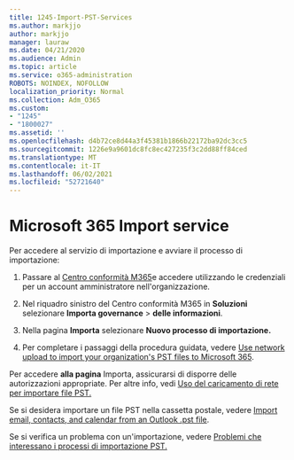 ```yaml
---
title: 1245-Import-PST-Services
ms.author: markjjo
author: markjjo
manager: lauraw
ms.date: 04/21/2020
ms.audience: Admin
ms.topic: article
ms.service: o365-administration
ROBOTS: NOINDEX, NOFOLLOW
localization_priority: Normal
ms.collection: Adm_O365
ms.custom:
- "1245"
- "1800027"
ms.assetid: ''
ms.openlocfilehash: d4b72ce8d44a3f45381b1866b22172ba92dc3cc5
ms.sourcegitcommit: 1226e9a9601dc8fc8ec427235f3c2dd88ff84ced
ms.translationtype: MT
ms.contentlocale: it-IT
ms.lasthandoff: 06/02/2021
ms.locfileid: "52721640"
---
```

# <a name="microsoft-365-import-service"></a>Microsoft 365 Import service

Per accedere al servizio di importazione e avviare il processo di importazione:

1. Passare al [Centro conformità M365](https://compliance.microsoft.com/)e accedere utilizzando le credenziali per un account amministratore nell'organizzazione.

1. Nel riquadro sinistro del Centro conformità M365 in **Soluzioni** selezionare **Importa governance**  >  **delle informazioni**.

1. Nella pagina **Importa** selezionare **Nuovo processo di importazione.**

1. Per completare i passaggi della procedura guidata, vedere [Use network upload to import your organization's PST files to Microsoft 365](/compliance/use-network-upload-to-import-pst-files).

Per accedere **alla pagina** Importa, assicurarsi di disporre delle autorizzazioni appropriate. Per altre info, vedi [Uso del caricamento di rete per importare file PST.](/microsoft-365/compliance/importing-pst-files-to-office-365#using-network-upload-to-import-pst-files)

Se si desidera importare un file PST nella cassetta postale, vedere [Import email, contacts, and calendar from an Outlook .pst file](https://support.office.com/article/import-email-contacts-and-calendar-from-an-outlook-pst-file-431a8e9a-f99f-4d5f-ae48-ded54b3440ac).

Se si verifica un problema con un'importazione, vedere [Problemi che interessano i processi di importazione PST.](/office365/troubleshoot/pst-import-service/issues-with-pst-import-job)

